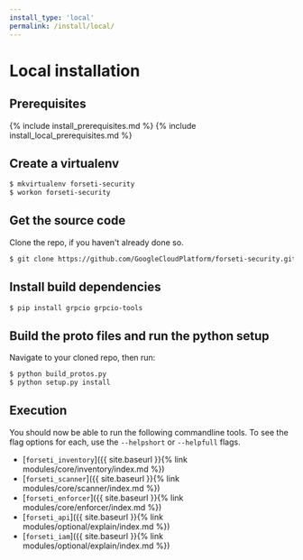 ```yaml
---
install_type: 'local'
permalink: /install/local/
---
```

# Local installation
## Prerequisites
{% include install_prerequisites.md %}
{% include install_local_prerequisites.md %}

## Create a virtualenv
```sh
$ mkvirtualenv forseti-security
$ workon forseti-security
```

## Get the source code
Clone the repo, if you haven't already done so.

```sh
$ git clone https://github.com/GoogleCloudPlatform/forseti-security.git
```

## Install build dependencies

```sh
$ pip install grpcio grpcio-tools
```

## Build the proto files and run the python setup
Navigate to your cloned repo, then run:

```sh
$ python build_protos.py
$ python setup.py install
```

## Execution
You should now be able to run the following commandline tools. To see the flag options for each, use
the `--helpshort` or `--helpfull` flags.

 * [`forseti_inventory`]({{ site.baseurl }}{% link modules/core/inventory/index.md %})
 * [`forseti_scanner`]({{ site.baseurl }}{% link modules/core/scanner/index.md %})
 * [`forseti_enforcer`]({{ site.baseurl }}{% link modules/core/enforcer/index.md %})
 * [`forseti_api`]({{ site.baseurl }}{% link modules/optional/explain/index.md %})
 * [`forseti_iam`]({{ site.baseurl }}{% link modules/optional/explain/index.md %})
